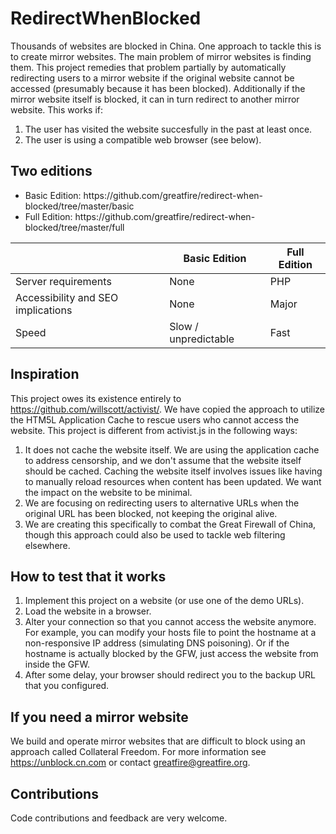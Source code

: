 RedirectWhenBlocked
=====================

Thousands of websites are blocked in China. One approach to tackle this is to create mirror websites. The main problem of mirror websites is finding them. This project remedies that problem partially by automatically redirecting users to a mirror website if the original website cannot be accessed (presumably because it has been blocked). Additionally if the mirror website itself is blocked, it can in turn redirect to another mirror website. This works if:

1. The user has visited the website succesfully in the past at least once.
2. The user is using a compatible web browser (see below).

## Two editions

<ul>
<li>Basic Edition: https://github.com/greatfire/redirect-when-blocked/tree/master/basic</li>
<li>Full Edition: https://github.com/greatfire/redirect-when-blocked/tree/master/full</li>
</ul>

|                                    | Basic Edition         | Full Edition
|----------------------------------  | --------------------- | ------------
|Server requirements                 | None                  | PHP
|Accessibility and SEO implications  | None                  | Major
|Speed                               | Slow / unpredictable  | Fast

## Inspiration

This project owes its existence entirely to https://github.com/willscott/activist/. We have copied the approach to utilize the HTM5L Application Cache to rescue users who cannot access the website. This project is different from activist.js in the following ways:

1. It does not cache the website itself. We are using the application cache to address censorship, and we don't assume that the website itself should be cached. Caching the website itself involves issues like having to manually reload resources when content has been updated. We want the impact on the website to be minimal.
2. We are focusing on redirecting users to alternative URLs when the original URL has been blocked, not keeping the original alive.
3. We are creating this specifically to combat the Great Firewall of China, though this approach could also be used to tackle web filtering elsewhere.

## How to test that it works

1. Implement this project on a website (or use one of the demo URLs).
2. Load the website in a browser.
3. Alter your connection so that you cannot access the website anymore. For example, you can modify your hosts file to point the hostname at a non-responsive IP address (simulating DNS poisoning). Or if the hostname is actually blocked by the GFW, just access the website from inside the GFW.
4. After some delay, your browser should redirect you to the backup URL that you configured.

## If you need a mirror website

We build and operate mirror websites that are difficult to block using an approach called Collateral Freedom. For more information see https://unblock.cn.com or contact greatfire@greatfire.org.

## Contributions

Code contributions and feedback are very welcome.
